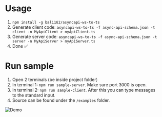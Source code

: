 # Usage

1. `npm install -g bali182/asyncapi-ws-to-ts`
2. Generate client code: `asyncapi-ws-to-ts -f async-api-schema.json -t client -n MyApiClient > myApiClient.ts`
2. Generate server code: `asyncapi-ws-to-ts -f async-api-schema.json -t server -n MyApiServer > myApiServer.ts`
3. Done ✅

# Run sample
1. Open 2 terminals (be inside project folder)
2. In terminal 1: `npm run sample-server`. Make sure port 3000 is open.
3. In terminal 2: `npm run sample-client`. After this you can type messages to the standard input.
4. Source can be found under the `/examples` folder.

![Demo](https://user-images.githubusercontent.com/3879181/47803941-833dd580-dd2b-11e8-9b81-ccc7814638ea.gif)
